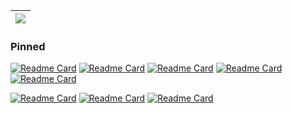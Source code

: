 
| <img align="center" src="https://github-readme-stats.vercel.app/api/top-langs/?username=wsiegenthaler&layout=compact&theme=buefy&hide_border=true" /> |
| ------------- |

### Pinned

[![Readme Card](https://github-readme-stats.vercel.app/api/pin/?username=wsiegenthaler&repo=sequelize-embed)](https://github.com/wsiegenthaler/sequelize-embed)
[![Readme Card](https://github-readme-stats.vercel.app/api/pin/?username=wsiegenthaler&repo=sobol-rs)](https://github.com/wsiegenthaler/sobol-rs)
[![Readme Card](https://github-readme-stats.vercel.app/api/pin/?username=wsiegenthaler&repo=lobos)](https://github.com/wsiegenthaler/lobos)
[![Readme Card](https://github-readme-stats.vercel.app/api/pin/?username=wsiegenthaler&repo=skive)](https://github.com/wsiegenthaler/skive)
[![Readme Card](https://github-readme-stats.vercel.app/api/pin/?username=wsiegenthaler&repo=alass-ffi)](https://github.com/wsiegenthaler/alass-ffi)

[![Readme Card](https://github-readme-stats.vercel.app/api/pin/?username=wsiegenthaler&repo=react-world-flags)](https://github.com/wsiegenthaler/react-world-flags)
[![Readme Card](https://github-readme-stats.vercel.app/api/pin/?username=wsiegenthaler&repo=rail-id)](https://github.com/wsiegenthaler/rail-id)
[![Readme Card](https://github-readme-stats.vercel.app/api/pin/?username=wsiegenthaler&repo=rail-id-web)](https://github.com/wsiegenthaler/rail-id-web)


<!--
**Wsiegenthaler/wsiegenthaler** is a ✨ _special_ ✨ repository because its `README.md` (this file) appears on your GitHub profile.

Here are some ideas to get you started:

- 🔭 I’m currently working on ...
- 🌱 I’m currently learning ...
- 👯 I’m looking to collaborate on ...
- 🤔 I’m looking for help with ...
- 💬 Ask me about ...
- 📫 How to reach me: ...
- 😄 Pronouns: ...
- ⚡ Fun fact: ...
-->
